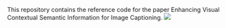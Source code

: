 This repository contains the reference code for the paper Enhancing Visual Contextual Semantic Information for Image Captioning.
![](C:\Users\ls\PycharmProjects\DAFT\overview.png)
